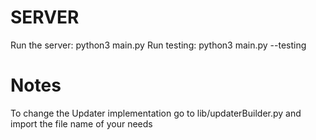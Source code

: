 # SERVER

Run the server: python3 main.py
Run testing: python3 main.py --testing

# Notes

To change the Updater implementation go to lib/updaterBuilder.py and import the file name of your needs
